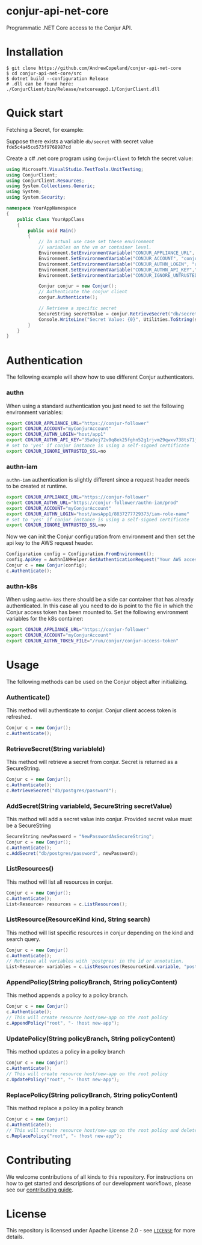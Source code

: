 # conjur-api-net-core
Programmatic .NET Core access to the Conjur API.

# Installation

```
$ git clone https://github.com/AndrewCopeland/conjur-api-net-core
$ cd conjur-api-net-core/src
$ dotnet build --configuration Release
# .dll can be found here: ./ConjurClient/bin/Release/netcoreapp3.1/ConjurClient.dll
```

# Quick start

Fetching a Secret, for example:

Suppose there exists a variable `db/secret` with secret value `fde5c4a45ce573f9768987cd`

Create a c# .net core program using `ConjurClient` to fetch the secret value:

```c#
using Microsoft.VisualStudio.TestTools.UnitTesting;
using ConjurClient;
using ConjurClient.Resources;
using System.Collections.Generic;
using System;
using System.Security;

namespace YourAppNamespace
{
    public class YourAppClass
    {
        public void Main()
        {
            // In actual use case set these environment 
            // variables on the vm or container level.
            Environment.SetEnvironmentVariable("CONJUR_APPLIANCE_URL", "https://conjur-master");
            Environment.SetEnvironmentVariable("CONJUR_ACCOUNT", "conjur");
            Environment.SetEnvironmentVariable("CONJUR_AUTHN_LOGIN", "admin");
            Environment.SetEnvironmentVariable("CONJUR_AUTHN_API_KEY","35a9ej72v0q8ek25fghn52g1rjvm29qwxv738ts71j2d5hdwk1s34fbn");
            Environment.SetEnvironmentVariable("CONJUR_IGNORE_UNTRUSTED_SSL", "yes");

            Conjur conjur = new Conjur();
			// Authenticate the conjur client
            conjur.Authenticate();

			// Retrieve a specific secret
			SecureString secretValue = conjur.RetrieveSecret("db/secret");
			Console.WriteLine("Secret Value: {0}", Utilities.ToString(secretValue));
        }
    }
}
```
# Authentication
The following example will show how to use different Conjur authenticators.

### authn
When using a standard authentication you just need to set the following environment variables:
```bash
export CONJUR_APPLIANCE_URL="https://conjur-follower"
export CONJUR_ACCOUNT="myConjurAccount"
export CONJUR_AUTHN_LOGIN="host/app1"
export CONJUR_AUTHN_API_KEY="35a9ej72v0q8ek25fghn52g1rjvm29qwxv738ts71j2d5hdwk1s34fbn"
# set to 'yes' if conjur instance is using a self-signed certificate
export CONJUR_IGNORE_UNTRUSTED_SSL=no
```

### authn-iam
`authn-iam` authentication is slightly different since a request header needs to be created at runtime. 

```bash
export CONJUR_APPLIANCE_URL="https://conjur-follower"
export CONJUR_AUTHN_URL="https://conjur-follower/authn-iam/prod"
export CONJUR_ACCOUNT="myConjurAccount"
export CONJUR_AUTHN_LOGIN="host/awsApp1/8837277729373/iam-role-name"
# set to 'yes' if conjur instance is using a self-signed certificate
export CONJUR_IGNORE_UNTRUSTED_SSL=no
```

Now we can init the Conjur configuration from environment and then set the api key to the AWS request header.
```c#
Configuration config = Configuration.FromEnvironment();
config.ApiKey = AuthnIAMHelper.GetAuthenticationRequest("Your AWS access key", "Your AWS secret access key", "Your AWS token");
Conjur c = new Conjur(config);
c.Authenticate();
```

### authn-k8s
When using `authn-k8s` there should be a side car container that has already authenticated. In this case all you need to do is point to the file in which the Conjur access token has been mounted to. Set the following environment variables for the k8s container:

```bash
export CONJUR_APPLIANCE_URL="https://conjur-follower"
export CONJUR_ACCOUNT="myConjurAccount"
export CONJUR_AUTHN_TOKEN_FILE="/run/conjur/conjur-access-token"
```

# Usage
The following methods can be used on the Conjur object after initializing.

### Authenticate()
This method will authenticate to conjur. Conjur client access token is refreshed.

```c#
Conjur c = new Conjur();
c.Authenticate();
```

### RetrieveSecret(String variableId)
This method will retrieve a secret from conjur. Secret is returned as a SecureString.

```c#
Conjur c = new Conjur();
c.Authenticate();
c.RetrieveSecret("db/postgres/password");
```

### AddSecret(String variableId, SecureString secretValue)
This method will add a secret value into conjur. Provided secret value must be a SecureString

```c#
SecureString newPassword = "NewPasswordAsSecureString";
Conjur c = new Conjur();
c.Authenticate();
c.AddSecret("db/postgres/password", newPassword);
```

### ListResources()
This method will list all resources in conjur.

```c#
Conjur c = new Conjur();
c.Authenticate();
List<Resource> resources = c.ListResources();
```
### ListResource(ResourceKind kind, String search)
This method will list specific resources in conjur depending on the kind and search query.

```c#
Conjur c = new Conjur()
c.Authenticate();
// Retrieve all variables with 'postgres' in the id or annotation.
List<Resource> variables = c.ListResources(ResourceKind.variable, "postgres");
```

### AppendPolicy(String policyBranch, String policyContent)
This method appends a policy to a policy branch.

```c#
Conjur c = new Conjur()
c.Authenticate();
// This will create resource host/new-app on the root policy
c.AppendPolicy("root", "- !host new-app");
```

### UpdatePolicy(String policyBranch, String policyContent)
This method updates a policy in a policy branch

```c#
Conjur c = new Conjur()
c.Authenticate();
// This will create resource host/new-app on the root policy
c.UpdatePolicy("root", "- !host new-app");
```
### ReplacePolicy(String policyBranch, String policyContent)
This method replace a policy in a policy branch

```c#
Conjur c = new Conjur()
c.Authenticate();
// This will create resource host/new-app on the root policy and delete every other resource.
c.ReplacePolicy("root", "- !host new-app");
```


# Contributing

We welcome contributions of all kinds to this repository. For instructions on how to get started and descriptions of our development workflows, please see our [contributing
guide][contrib].

[contrib]: https://github.com/AndrewCopeland/conjur-api-net-core/blob/master/CONTRIBUTING.md

# License

This repository is licensed under Apache License 2.0 - see [`LICENSE`](LICENSE) for more details.